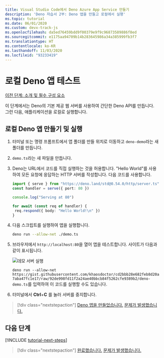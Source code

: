 ```yaml
---
title: Visual Studio Code에서 Deno Azure App Service 만들기
description: 'Deno 자습서 2부: Deno 앱을 만들고 로컬에서 실행'
ms.topic: tutorial
ms.date: 06/01/2020
ms.custom: devx-track-js
ms.openlocfilehash: da5ed76459bdd9f00379e9f9c96873589886f8ed
ms.sourcegitcommit: e1175aa94709b14b283645986a34a385999fb3f7
ms.translationtype: HT
ms.contentlocale: ko-KR
ms.lasthandoff: 11/03/2020
ms.locfileid: "93233419"
---
```

# <a name="test-local-deno-apps"></a>로컬 Deno 앱 테스트

[이전 단계: 소개 및 필수 구성 요소](tutorial-visual-studio-code-azure-app-service-deno-01.md)

이 단계에서는 Deno의 기본 제공 웹 서버를 사용하여 간단한 Deno API를 만듭니다. 그런 다음, 애플리케이션을 로컬로 실행합니다.

## <a name="create-and-run-a-local-deno-app"></a>로컬 Deno 앱 만들기 및 실행

1. 터미널 또는 명령 프롬프트에서 앱 폴더를 만들 위치로 이동하고 `deno-demo`라는 새 폴더를 만듭니다.

1. `demo.ts`라는 새 파일을 만듭니다.
1. Deno는 URL에서 코드를 직접 실행하는 것을 허용합니다. "Hello World"를 사용하여 모든 요청에 응답하는 HTTP 서버를 작성합니다. 다음 코드를 사용합니다.

    ```typescript
    import { serve } from "https://deno.land/std@0.54.0/http/server.ts"
    const handler = serve({ port: 80 })

    console.log("Serving at 80")

    for await (const req of handler) {
     req.respond({ body: "Hello World!\n" })
    }
    ```

1. 다음 스크립트를 실행하여 앱을 실행합니다.

    ```bash
    deno run --allow-net ./demo.ts
    ```

1. 브라우저에서 `http://localhost:80`을 열어 앱을 테스트합니다. 사이트가 다음과 같이 표시됩니다.

    ![데모 서버 실행](media/deploy-azure/deno-hello-world.png)

    `deno run --allow-net https://gist.githubusercontent.com/khaosdoctor/cd2bbb28e682feb8d20a7aba47fc1e17/raw/92de998fd11f2a24ae40bbcb84f5262cfe9389b2/deno-demo.ts`를 입력하여 이 코드를 실행할 수도 있습니다.

1. 터미널에서 **Ctrl**+**C** 를 눌러 서버를 중지합니다.

> [!div class="nextstepaction"]
> [Deno 앱을 만들었습니다.](tutorial-visual-studio-code-azure-app-service-deno-03.md) [문제가 발생했습니다.](https://www.research.net/r/PWZWZ52?tutorial=deno-deployment-azureappservice&step=create-app)

## <a name="next-steps"></a>다음 단계

[!INCLUDE [tutorial-next-steps](includes/tutorial-next-steps.md)]

> [!div class="nextstepaction"]
> [완료했습니다.](node-howto-deploy-web-app.md) [문제가 발생했습니다.](https://www.research.net/r/PWZWZ52?tutorial=deno-deployment-azureappservice&step=clean-up-resources)
